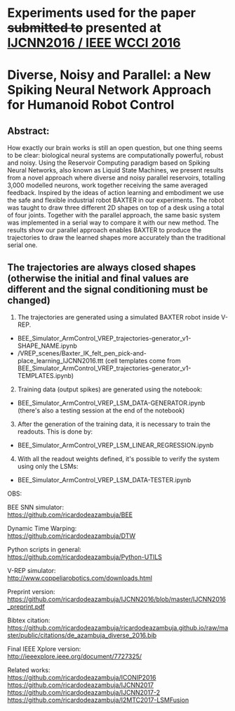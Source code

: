 # Experiments used for the paper ~~submitted to~~ presented at [IJCNN2016 / IEEE WCCI 2016](http://www.wcci2016.org/)
# Diverse, Noisy and Parallel: a New Spiking Neural Network Approach for Humanoid Robot Control

## Abstract:
How exactly our brain works is still an open question, but one thing seems to be clear: biological neural systems are computationally powerful, robust and noisy. Using the Reservoir Computing paradigm based on Spiking Neural Networks, also known as Liquid State Machines, we present results from a novel approach where diverse and noisy parallel reservoirs, totalling 3,000 modelled neurons, work together receiving the same averaged feedback. Inspired by the ideas of action learning and embodiment we use the safe and flexible industrial robot BAXTER in our experiments. The robot was taught to draw three different 2D shapes on top of a desk using a total of four joints. Together with the parallel approach, the same basic system was implemented in a serial way to compare it with our new method. The results show our parallel approach enables BAXTER to produce the trajectories to draw the learned shapes more accurately than the traditional serial one.

## The trajectories are always closed shapes (otherwise the initial and final values are different and the signal conditioning must be changed)

1) The trajectories are generated using a simulated BAXTER robot inside V-REP.
- BEE_Simulator_ArmControl_VREP_trajectories-generator_v1-SHAPE_NAME.ipynb
- /VREP_scenes/Baxter_IK_felt_pen_pick-and-place_learning_IJCNN2016.ttt
(cell templates come from BEE_Simulator_ArmControl_VREP_trajectories-generator_v1-TEMPLATES.ipynb)

2) Training data (output spikes) are generated using the notebook:
- BEE_Simulator_ArmControl_VREP_LSM_DATA-GENERATOR.ipynb
(there's also a testing session at the end of the notebook)

3) After the generation of the training data, it is necessary to train the readouts. This is done by:
- BEE_Simulator_ArmControl_VREP_LSM_LINEAR_REGRESSION.ipynb

4) With all the readout weights defined, it's possible to verify the system using only the LSMs:
- BEE_Simulator_ArmControl_VREP_LSM_DATA-TESTER.ipynb


OBS:  

BEE SNN simulator:  
https://github.com/ricardodeazambuja/BEE  

Dynamic Time Warping:  
https://github.com/ricardodeazambuja/DTW

Python scripts in general:  
https://github.com/ricardodeazambuja/Python-UTILS

V-REP simulator:  
http://www.coppeliarobotics.com/downloads.html  
  
  
Preprint version:  
https://github.com/ricardodeazambuja/IJCNN2016/blob/master/IJCNN2016_preprint.pdf

Bibtex citation:
https://github.com/ricardodeazambuja/ricardodeazambuja.github.io/raw/master/public/citations/de_azambuja_diverse_2016.bib

Final IEEE Xplore version:  
http://ieeexplore.ieee.org/document/7727325/

Related works:  
https://github.com/ricardodeazambuja/ICONIP2016  
https://github.com/ricardodeazambuja/IJCNN2017  
https://github.com/ricardodeazambuja/IJCNN2017-2  
https://github.com/ricardodeazambuja/I2MTC2017-LSMFusion


